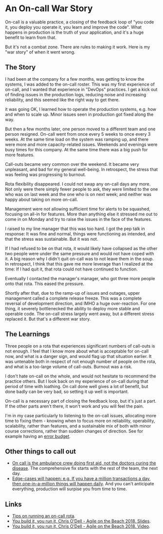 # An On-call War Story

On-call is a valuable practice, a closing of the feedback loop of "you code it, you deploy you operate it, you learn and improve the code".
What happens in production is the truth of your application, and it's a huge benefit to learn from that.

But it's not a combat zone. There are rules to making it work. Here is my "war story" of when it went wrong.

## The Story

I had been at the company for a few months, was getting to know the systems, I was added to the on-call roster.
This was my first experience of on-call, and I wanted that experience in "DevOps" practices. I get a kick out of finding issues in the production logs, reducing noise and increasing reliability, and this seemed like the right way to get there.

it was going OK, I learned how to operate the production systems, e.g. how and when to scale up. Minor issues seen in production got fixed along the way.

But then a few months later, one person moved to a different team and one person resigned. On-call went from once every 5 weeks to once every 3 weeks.
At the same time load on the system  was ramping up, and there were more and more capacity-related issues. Weekends and evenings were busy times for this company. At the same time there was a big push for more features.

Call-outs became very common over the weekend. It became very unpleasant, and bad for my general well-being. In retrospect, the stress that was feeling was progressing to burnout.

Rota flexibility disappeared. I could not swap any on-call days any more.
Not only were there simply fewer people to ask, they were limited to the one who was on last week and the one who is on next week; and neither was happy about taking on more on-call.

Management were not allowing sufficient time for alerts to be squashed, focusing on all-in for features. More than anything else it stressed me out to come in on Monday and try to raise the issues in the face of the features.

I raised to my line manager that this was too hard. I got the pep talk in response: It was fine and normal, things were functioning as intended, and that the stress was sustainable. But it was not.

If I had refused to be on that rota, it would likely have collapsed as the other two people were under the same pressure and would not have coped with it.
A big reason why I didn't quit on-call was to not leave them in the soup. In retrospect, I think that this gave me more leverage than I realized at the time: If I had quit it, that rota could not have continued to function.

Eventually I contacted the manager's manager, who got three more people onto that rota. This eased the pressure.

Shortly after that, due to the ramp-up of issues and outages, upper management called a complete release freeze. This was a complete reversal of development direction, and IMHO a huge over-reaction.
For one thing, it severely bottlenecked the ability to deploy more stable and operable code.
The on-call stress largely went away, but a different stress replaced it. But that's a different war story.

## The Learnings

Three people on a rota that experiences significant numbers of call-outs is not enough. I feel that I know more about what is acceptable for on-call now, and what is a danger sign, and would flag up that situation earlier.
It was untenable both in respect of not enough number of people on the rota, and what is a too-large volume of call-outs. Burnout was a risk.

I don't hate on-call on the whole, and would not hesitate to recommend the practice others.
But I look back on my experience of on-call during that period of time with loathing. On call done well gives a lot of benefit, but done badly can be very bad, so setting it up well is important.

On-call is a necessary part of closing the feedback loop, but it's just a part.  If the other parts aren't there, it won't work and you will feel the pain.

I'm  in my case particularly to listening to the on-call issues, allocating more time to fixing them - knowing when to focus more on reliability, operability, scalability, rather than features, and a sustainable mix of both with minor course corrections, rather than sudden changes of direction. See for example having an [error budget](https://danlebrero.com/2017/07/16/error-budget-google-solution-for-innovating-at-a-sustainable-pace/).

## Other things to call out

* [On call is the ambulance crew doing first aid, not the doctors curing the disease](https://www.youtube.com/watch?v=7tTsxfsxw3Y&feature=youtu.be&t=733). The comprehensive fix starts with the rest of the team, the next day.
* [Edge-cases will happen: e.g. If you have a million transactions a day, then one-in-a-million things will happen daily](https://www.youtube.com/watch?v=7tTsxfsxw3Y&feature=youtu.be&t=1997). And you can't anticipate everything, production will surpise you from time to time.

## Links

* [Tips on running an on-call rota](https://blog.hinterlands.org/2010/07/running-an-oncall-rota).
* [You build it, you run it, Chris O’Dell - Agile on the Beach 2018. Slides](https://speakerdeck.com/chrisann/you-build-it-you-run-it-1).
* [You build it, you run it, Chris O’Dell - Agile on the Beach 2018. Video](https://www.youtube.com/watch?v=7tTsxfsxw3Y).
